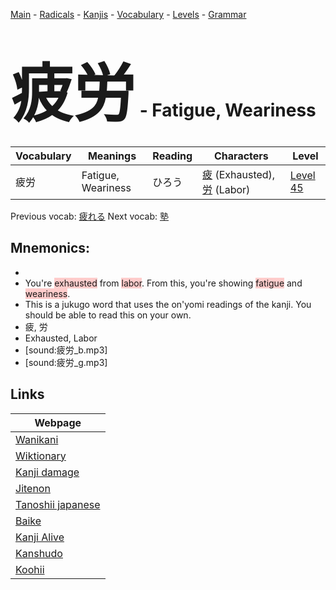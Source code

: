 <style> bigfont {font-size: 100px}</style>
[Main](../README.md) -
[Radicals](../radicals.md) -
[Kanjis](../kanjis.md) -
[Vocabulary](../vocabulary.md) -
[Levels](../levels.md) -
[Grammar](../grammar.md)
# <bigfont> 疲労</bigfont> - Fatigue, Weariness 

| Vocabulary | Meanings | Reading | Characters | Level |
| --- | --- | --- | --- | --- |
| 疲労 | Fatigue, Weariness | ひろう |  [疲](../kanjis/疲.md) (Exhausted), [労](../kanjis/労.md) (Labor) | [Level 45](../levels/wk_level45.md) |

Previous vocab: [疲れる](疲れる.md) Next vocab: [塾](塾.md) 

## Mnemonics:

* 
* You're <span style="background-color:#ffcccb"> exhausted</span> from <span style="background-color:#ffcccb"> labor</span>. From this, you're showing <span style="background-color:#ffcccb"> fatigue</span> and <span style="background-color:#ffcccb"> weariness</span>.
* This is a jukugo word that uses the on'yomi readings of the kanji. You should be able to read this on your own.
* 疲, 労
* Exhausted, Labor
* [sound:疲労_b.mp3]
* [sound:疲労_g.mp3]


## Links 

| Webpage |
| --- |
| [Wanikani          ](https://www.wanikani.com/kanji/疲労) |
| [Wiktionary        ](https://en.wiktionary.org/wiki/疲労) |
| [Kanji damage      ](http://www.kanjidamage.com/kanji/search?utf8=✓&q=疲労) |
| [Jitenon           ](https://jitenon.com/kanji/疲労) |
| [Tanoshii japanese ](https://www.tanoshiijapanese.com/dictionary/kanji.cfm?k=疲労) |
| [Baike             ](https://baike.baidu.com/item/疲労) |
| [Kanji Alive       ](https://app.kanjialive.com/疲労) |
| [Kanshudo          ](https://www.kanshudo.com/searchmn?q=疲労) |
| [Koohii            ](https://kanji.koohii.com/study/kanji/疲労) |
